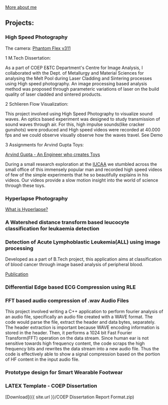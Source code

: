 [More about me](aboutme.md)

## Projects:
### High Speed Photography

The camera: [Phantom Flex v311](http://www.phantomhighspeed.com/)

1 M.Tech Dissertation:

As a part of COEP E&TC Department's Centre for Image Analysis, I collaborated with the Dept. of Metallurgy and Material Sciences for analysing the Melt Pool during Laser Cladding and Sintering processes using High speed photography. 
An image processing based analysis method was proposed through parameteric variations of laser on the build quality of
laser cladded and sintered products.

2 Schlieren Flow Visualization:

This project involved using High Speed Photography to visualize sound waves. An optics based experiment was designed to study transmission of sound waves through air. For this, high impulse sounds(like cracker gunshots) were produced and High speed videos were recorded at 40.000 fps and we could observe visually observe how the waves travel. 
See Demo

3 Assignments for Arvind Gupta Toys:

[Arvind Gupta - An Engineer who creates Toys](http://www.ted.com/talks/arvind_gupta_turning_trash_into_toys_for_learning#t-913222)

During a small research exploration at the [IUCAA](www.iucaa.ernet.in/) we stumbled across the small office of this immensely popular man and recorded high speed videos of few of the simple experiments that he so beautifully explains in his videos. Our videos provide a slow motion insight into the world of science through these toys.

### Hyperlapse Photography
[What is Hyperlapse?](https://en.wikipedia.org/wiki/Hyperlapse)

### A Watershed distance transform based leucocyte classification for leukaemia detection

### Detection of Acute Lymphoblastic Leukemia(ALL) using image processing
Developed as a part of B.Tech project, this application aims at classification of blood cancer through image based analysis of peripheral blood.

[Publication](http://ieeexplore.ieee.org/document/7087834/)

### Differential Edge based ECG Compression using RLE

### FFT based audio compression of .wav Audio Files
This project involved writing a C++ application to perform fourier analysis of an audio file, specifically an audio file created with a WAVE format. The code would parse the file, extract the header and data bytes, separately. The header extraction is important because WAVE encoding information is stored in the header. Then, it performs a 1024 bit Fast Fourier Transform(FFT) operation on the data stream. Since human ear is not sensitive towards high frequency content, the code scraps the high frequency bits and rewrites the data stream into a new audio file. Thus the code is effectively able to show a signal compression based on the portion of HF content in the input audio file.

### Prototype design for Smart Wearable Footwear

### LATEX Template - COEP Dissertation
[Download]({{ site.url }}/COEP Dissertation Report Format.zip)



